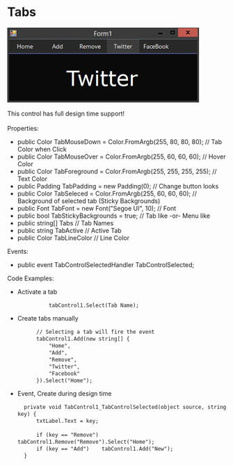 # Tabs
![alt text](https://raw.githubusercontent.com/hazlema/Tabs/master/Tabs/Tabs.png "TabControl")

This control has full design time support!<br><br>
Properties:<br>
- public Color TabMouseDown = Color.FromArgb(255, 80, 80, 80); // Tab Color when Click
- public Color TabMouseOver = Color.FromArgb(255, 60, 60, 60); // Hover Color
- public Color TabForeground = Color.FromArgb(255, 255, 255, 255);  // Text Color
- public Padding TabPadding = new Padding(0);  // Change button looks
- public Color TabSeleced = Color.FromArgb(255, 60, 60, 60); // Background of selected tab (Sticky Backgrounds)
- public Font TabFont = new Font("Segoe UI", 10);  // Font
- public bool TabStickyBackgrounds = true; // Tab like -or- Menu like
- public string[] Tabs // Tab Names
- public string TabActive // Active Tab
- public Color TabLineColor // Line Color

Events:
- public event TabControlSelectedHandler TabControlSelected;

Code Examples:<br>
- Activate a tab

                tabControl1.Select(Tab Name);


- Create tabs manually

            // Selecting a tab will fire the event
            tabControl1.Add(new string[] {
                "Home",
                "Add",
                "Remove",
                "Twitter",
                "Facebook"
            }).Select("Home"); 

- Event, Create during design time

        private void TabControl1_TabControlSelected(object source, string key) {
            txtLabel.Text = key;

            if (key == "Remove") tabControl1.Remove("Remove").Select("Home");
            if (key == "Add")    tabControl1.Add("New");
        }
 
